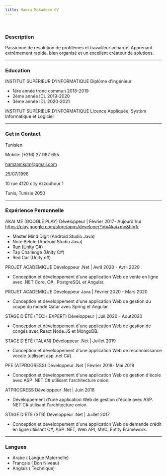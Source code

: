 ```yaml
---
title: Hamza Mokaddem CV
---
```

<br>

### Description
Passionné de résolution de problèmes et travailleur acharné. Apprenant extrêmement rapide, bien organisé et un
excellent créateur de solutions.

<hr>

### Education

INSTITUT SUPÉRIEUR D'INFORMATIQUE
Diplôme d'ingénieur
- 1ére année tronc commun 2018-2019
- 2éme année IDL 2019-2020
- 3éme année IDL 2020-2021

INSTITUT SUPÉRIEUR D'INFORMATIQUE
Licence Appliquée, Systèm Informatique
et Logiciel

<hr>

### Get in Contact

Tunisien

Mobile: (+216) 27 987 655

hamzamkdm@gmail.com

25/07/1996

10 rue 4120 city ezzouhour 1

Tunis, Tunisie 2050

<hr>

### Expérience Personnelle

AKAI ME (GOOGLE PLAY)
Développeur | Février 2017- Aujourd'hui
https://play.google.com/store/apps/developer?id=Akai+me&hl=fr
- Master Mind Digit (Android Studio Java)
- Note Belote (Android Studio Java)
- Run (Unity C#)
- Tap Challenge (Unity C#)
- Red Car (Unity c#)

PROJET ACADEMIQUE
Développeur .Net | Avril 2020 - Avril 2020
- Conception et développement d'une application Web de vente en ligne avec
.NET Core, C# , PostgreSQL et Angular.

PROJET ACADEMIQUE
Développeur Java | Février 2020 - Mars 2020
- Conception et développement d'une application Web de gestion du coupe du
monde Qatar avec Spring et Angular.

STAGE D'ÉTÉ (TECH EXPERT)
Développeur | Juil 2020 - Aout2020
- Conception et développement d'une application Web de gestion de congés avec
React Node.JS et MongoDB.

STAGE D'ÉTÉ (TALAN)
Développeur .Net | Juillet 2019
- Conception et développement d'une application Web de reconnaissance vocale
(utilisant asp .net C#).

PFE (ATPROGRESS)
Développeur .Net | Février 2018- Mai 2018
- Conception et développement d'une application Web de gestion d'école avec
ASP .NET C# utilisant l'architecture onion.

ATPROGRESS
Développeur .Net | Juin 2018
- Développement d'une application Web de gestion d'école avec ASP. NET C#
utilisant l'architecture onion.

STAGE D'ÉTÉ (STB)
Développeur .Net | Juillet 2017
- Conception et développement d'une application Web de demande crédit en
ligne utilisant C#, ASP .NET, Web API, MVC, Entity Framework.

<hr>

### Langues

- Arabe ( Langue Maternelle)
- Français ( Bon Niveau)
- Anglais ( Technique)